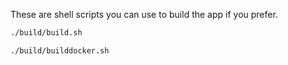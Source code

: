 These are shell scripts you can use to build the app if you prefer.

```bash
./build/build.sh
```

```bash
./build/builddocker.sh
```

